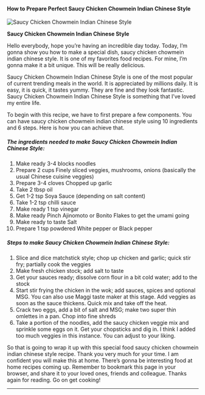             

#### How to Prepare Perfect Saucy Chicken Chowmein Indian Chinese Style

![Saucy Chicken Chowmein Indian Chinese Style](https://img-global.cpcdn.com/recipes/724b132c60f58bc2/751x532cq70/saucy-chicken-chowmein-indian-chinese-style-recipe-main-photo.jpg)

**Saucy Chicken Chowmein Indian Chinese Style**

Hello everybody, hope you’re having an incredible day today. Today, I’m gonna show you how to make a special dish, saucy chicken chowmein indian chinese style. It is one of my favorites food recipes. For mine, I’m gonna make it a bit unique. This will be really delicious.

Saucy Chicken Chowmein Indian Chinese Style is one of the most popular of current trending meals in the world. It is appreciated by millions daily. It is easy, it is quick, it tastes yummy. They are fine and they look fantastic. Saucy Chicken Chowmein Indian Chinese Style is something that I’ve loved my entire life.

To begin with this recipe, we have to first prepare a few components. You can have saucy chicken chowmein indian chinese style using 10 ingredients and 6 steps. Here is how you can achieve that.

##### The ingredients needed to make Saucy Chicken Chowmein Indian Chinese Style:

1.  Make ready 3-4 blocks noodles
2.  Prepare 2 cups Finely sliced veggies, mushrooms, onions (basically the usual Chinese cuisine veggies)
3.  Prepare 3-4 cloves Chopped up garlic
4.  Take 2 tbsp oil
5.  Get 1-2 tsp Soya Sauce (depending on salt content)
6.  Take 1-2 tsp chilli sauce
7.  Make ready 1 tsp vinegar
8.  Make ready Pinch Ajinomoto or Bonito Flakes to get the umami going
9.  Make ready to taste Salt
10.  Prepare 1 tsp powdered White pepper or Black pepper

##### Steps to make Saucy Chicken Chowmein Indian Chinese Style:

1.  Slice and dice matchstick style; chop up chicken and garlic; quick stir fry; partially cook the veggies
2.  Make fresh chicken stock; add salt to taste
3.  Get your sauces ready; dissolve corn flour in a bit cold water; add to the stock
4.  Start stir frying the chicken in the wok; add sauces, spices and optional MSG. You can also use Maggi taste maker at this stage. Add veggies as soon as the sauce thickens. Quick mix and take off the heat.
5.  Crack two eggs, add a bit of salt and MSG; make two super thin omlettes in a pan. Chop into fine shreds
6.  Take a portion of the noodles, add the saucy chicken veggie mix and sprinkle some eggs on it. Get your chopsticks and dig in. I think I added too much veggies in this instance. You can adjust to your liking.

So that is going to wrap it up with this special food saucy chicken chowmein indian chinese style recipe. Thank you very much for your time. I am confident you will make this at home. There’s gonna be interesting food at home recipes coming up. Remember to bookmark this page in your browser, and share it to your loved ones, friends and colleague. Thanks again for reading. Go on get cooking!

* * *